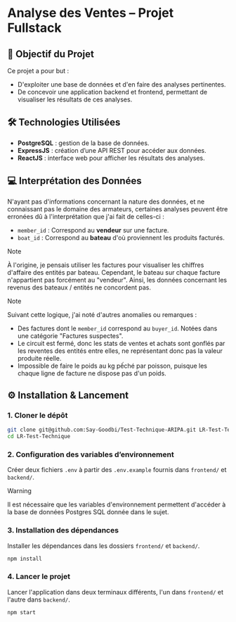 # Analyse des Ventes – Projet Fullstack

## 🎯 Objectif du Projet

Ce projet a pour but :
- D'exploiter une base de données et d'en faire des analyses pertinentes.
- De concevoir une application backend et frontend, permettant de visualiser les résultats de ces analyses.

## 🛠️ Technologies Utilisées

- **PostgreSQL** : gestion de la base de données.
- **ExpressJS** : création d’une API REST pour accéder aux données.
- **ReactJS** : interface web pour afficher les résultats des analyses.

## 💻 Interprétation des Données
N'ayant pas d'informations concernant la nature des données, et ne connaissant pas le domaine des armateurs,
certaines analyses peuvent être erronées dû à l'interprétation que j'ai fait de celles-ci :

- `member_id` : Correspond au **vendeur** sur une facture.
- `boat_id` : Correspond au **bateau** d'où proviennent les produits facturés.


> [!NOTE]
> À l'origine, je pensais utiliser les factures pour visualiser les chiffres d'affaire des entités par bateau. Cependant, le bateau sur chaque facture n'appartient pas forcément au "vendeur". 
> Ainsi, les données concernant les revenus des bateaux / entités ne concordent pas.

> [!NOTE]
> Suivant cette logique, j'ai noté d'autres anomalies ou remarques :
> - Des factures dont le `member_id` correspond au `buyer_id`. Notées dans une catégorie "Factures suspectes".
> - Le circuit est fermé, donc les stats de ventes et achats sont gonflés par les reventes des entités entre elles, ne représentant donc pas la valeur produite réelle.
> - Impossible de faire le poids au kg pếché par poisson, puisque les chaque ligne de facture ne dispose pas d'un poids.

## ⚙️ Installation & Lancement

### 1. Cloner le dépôt

```bash
git clone git@github.com:Say-Goodbi/Test-Technique-ARIPA.git LR-Test-Technique
cd LR-Test-Technique
```

### 2. Configuration des variables d’environnement

Créer deux fichiers `.env` à partir des `.env.example` fournis dans `frontend/` et `backend/`.


> [!WARNING]
> Il est nécessaire que les variables d'environnement permettent d'accéder à la base de données Postgres SQL donnée dans le sujet. 

### 3. Installation des dépendances

Installer les dépendances dans les dossiers `frontend/` et `backend/`.

```bash
npm install
```

### 4. Lancer le projet

Lancer l'application dans deux terminaux différents, l'un dans `frontend/` et l'autre dans `backend/`.

```bash
npm start
```
